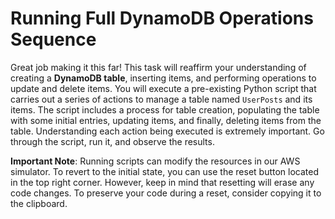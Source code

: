 # Running Full DynamoDB Operations Sequence

Great job making it this far! This task will reaffirm your understanding of creating a **DynamoDB table**, inserting items, and performing operations to update and delete items. You will execute a pre-existing Python script that carries out a series of actions to manage a table named `UserPosts` and its items. The script includes a process for table creation, populating the table with some initial entries, updating items, and finally, deleting items from the table. Understanding each action being executed is extremely important. Go through the script, run it, and observe the results.

**Important Note**: Running scripts can modify the resources in our AWS simulator. To revert to the initial state, you can use the reset button located in the top right corner. However, keep in mind that resetting will erase any code changes. To preserve your code during a reset, consider copying it to the clipboard.